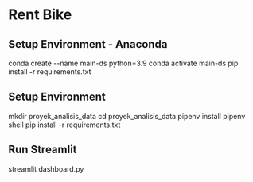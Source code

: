 # Rent Bike

## Setup Environment - Anaconda
conda create --name main-ds python=3.9
conda activate main-ds
pip install -r requirements.txt
## Setup Environment
mkdir proyek_analisis_data
cd proyek_analisis_data
pipenv install
pipenv shell
pip install -r requirements.txt

## Run Streamlit
streamlit dashboard.py
